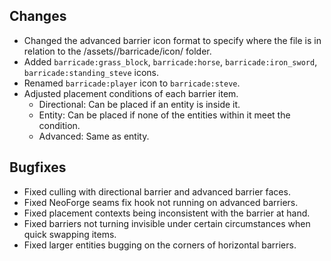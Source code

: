 ## Changes
- Changed the advanced barrier icon format to specify where the file is in relation to the /assets/<namespace>/barricade/icon/ folder.
- Added `barricade:grass_block`, `barricade:horse`, `barricade:iron_sword`, `barricade:standing_steve` icons.
- Renamed `barricade:player` icon to `barricade:steve`.
- Adjusted placement conditions of each barrier item.
  - Directional: Can be placed if an entity is inside it.
  - Entity: Can be placed if none of the entities within it meet the condition.
  - Advanced: Same as entity.

## Bugfixes
- Fixed culling with directional barrier and advanced barrier faces.
- Fixed NeoForge seams fix hook not running on advanced barriers.
- Fixed placement contexts being inconsistent with the barrier at hand.
- Fixed barriers not turning invisible under certain circumstances when quick swapping items.
- Fixed larger entities bugging on the corners of horizontal barriers.